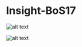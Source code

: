 # Insight-BoS17

![alt text](https://github.com/paulgowdy/Insight-BoS17/blob/master/c16_bb.gif)

![alt text](https://github.com/paulgowdy/Insight-BoS17/blob/master/c31_bb.gif)
